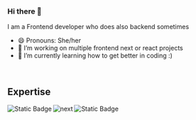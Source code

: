 ### Hi there 👋
I am a Frontend developer who does also backend sometimes

- 😄 Pronouns: She/her
- 🔭 I’m working on multiple frontend next or react projects
- 🌱 I’m currently learning how to get better in coding :)
<br/>

## Expertise
<img align="left" alt="Static Badge" src="https://img.shields.io/badge/React-gray?style=for-the-badge&logo=react">
<img align="left" alt="next" src="https://img.shields.io/badge/NextJS-black?style=for-the-badge&logo=nextdotjs">
<img align="left" alt="Static Badge" src="https://img.shields.io/badge/React-green?style=for-the-badge&logo=nodedotjs&logoColor=white">
